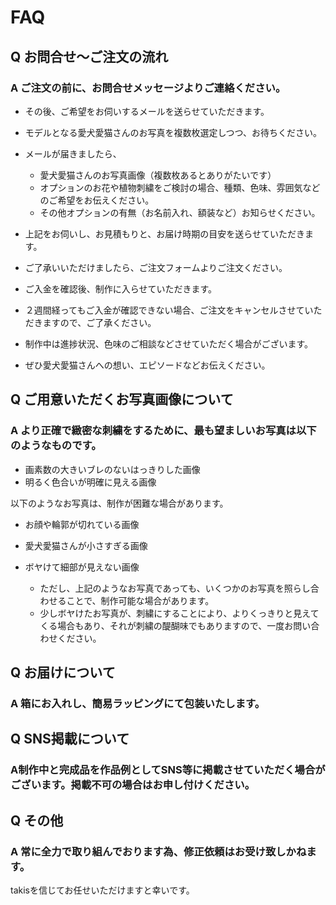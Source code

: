 # FAQ

## Q お問合せ～ご注文の流れ
### A ご注文の前に、お問合せメッセージよりご連絡ください。
- その後、ご希望をお伺いするメールを送らせていただきます。
- モデルとなる愛犬愛猫さんのお写真を複数枚選定しつつ、お待ちください。
- メールが届きましたら、
    - 愛犬愛猫さんのお写真画像（複数枚あるとありがたいです）
    - オプションのお花や植物刺繍をご検討の場合、種類、色味、雰囲気などのご希望をお伝えください。
    - その他オプションの有無（お名前入れ、額装など）お知らせください。

- 上記をお伺いし、お見積もりと、お届け時期の目安を送らせていただきます。
- ご了承いいただけましたら、ご注文フォームよりご注文ください。
- ご入金を確認後、制作に入らせていただきます。
- ２週間経ってもご入金が確認できない場合、ご注文をキャンセルさせていただきますので、ご了承ください。

- 制作中は進捗状況、色味のご相談などさせていただく場合がございます。
- ぜひ愛犬愛猫さんへの想い、エピソードなどお伝えください。

## Q ご用意いただくお写真画像について
### A より正確で緻密な刺繍をするために、最も望ましいお写真は以下のようなものです。
- 画素数の大きいブレのないはっきりした画像
- 明るく色合いが明確に見える画像

以下のようなお写真は、制作が困難な場合があります。
- お顔や輪郭が切れている画像
- 愛犬愛猫さんが小さすぎる画像
- ボヤけて細部が見えない画像

    - ただし、上記のようなお写真であっても、いくつかのお写真を照らし合わせることで、制作可能な場合があります。
    - 少しボヤけたお写真が、刺繍にすることにより、よりくっきりと見えてくる場合もあり、それが刺繍の醍醐味でもありますので、一度お問い合わせください。

## Q お届けについて
### A 箱にお入れし、簡易ラッピングにて包装いたします。

## Q SNS掲載について
### A制作中と完成品を作品例としてSNS等に掲載させていただく場合がございます。掲載不可の場合はお申し付けください。

## Q その他
### A 常に全力で取り組んでおります為、修正依頼はお受け致しかねます。
takisを信じてお任せいただけますと幸いです。